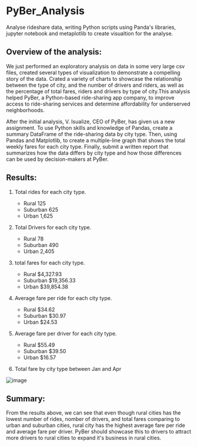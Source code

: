 # PyBer_Analysis
Analyse rideshare data, writing Python scripts using Panda's libraries, jupyter notebook and metaplotlib to create visualtion for the analyse. 

## Overview of the analysis:
We just performed an exploratory analysis on data in some very large csv files, created several types of visualization to demonstrate a compelling story of the data. Crated a variety of charts to showcase the relationship between the type of city, and the number of drivers and riders, as well as the percentage of total fares, riders and drivers by type of city.This analysis helped PyBer, a Python-based ride-sharing app company, to improve access to ride-sharing services and determine affordability for underserved neighborhoods.

After the initial analysis, V. Isualize, CEO of PyBer, has given us a new assignment. To use Python skills and knowledge of Pandas, create a summary DataFrame of the ride-sharing data by city type. Then, using Pandas and Matplotlib, to create a multiple-line graph that shows the total weekly fares for each city type. Finally, submit a written report that summarizes how the data differs by city type and how those differences can be used by decision-makers at PyBer.

## Results:
1. Total rides for each city type.
      - Rural     125
      - Suburban  625
      - Urban     1,625

2. Total Drivers for each city type.
      - Rural     78
      - Suburban  490
      - Urban     2,405

3. total fares for each city type.
      - Rural     $4,327.93
      - Suburban  $19,356.33
      - Urban     $39,854.38

4. Average fare per ride for each city type.
      - Rural     $34.62
      - Suburban  $30.97
      - Urban     $24.53

5. Average fare per driver for each city type.
      - Rural     $55.49
      - Suburban  $39.50
      - Urban     $16.57

6. Total fare by city type between Jan and Apr

![image](https://user-images.githubusercontent.com/108709071/182773676-9eb463d9-4281-416c-b8bd-2e1e9d0dce49.png)

## Summary:
From the results above, we can see that even though rural cities has the lowest number of rides, nomber of drivers, and total fares comparing to urban and suburban cities, rural city has the highest average fare per ride and average fare per driver. PyBer should showcase this to drivers to attract more drivers to rural cities to expand it's business in rural cities.
